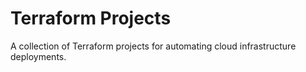 # Terraform Projects
A collection of Terraform projects for automating cloud infrastructure deployments.
